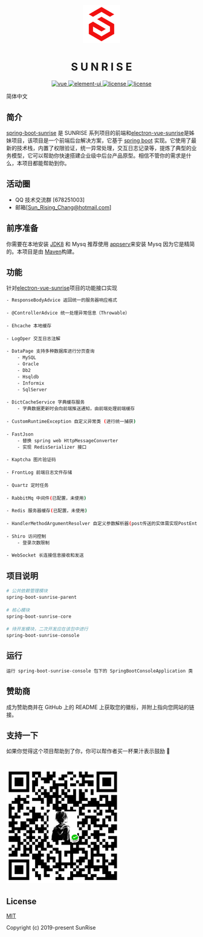 <h1 align="center">
  <img width="100" height='100' src="./docs/img/logo.png">
</h1>

<h1 align="center">
  S U N R I S E
</h1>

<p align="center">
  <a href="https://github.com/vuejs/vue">
    <img src="https://img.shields.io/badge/vue-2.6.10-brightgreen.svg" alt="vue">
  </a>
  <a href="https://github.com/ElemeFE/element">
    <img src="https://img.shields.io/badge/element--ui-2.10.0-brightgreen.svg" alt="element-ui">
  </a>
  <a href="https://spring.io/projects/spring-boot/#learn">
    <img src="https://img.shields.io/badge/spring--boot-2.1.6-brightgreen.svg" alt="license">
  </a>
  <a href="LICENSE">
    <img src="https://img.shields.io/github/license/mashape/apistatus.svg" alt="license">
  </a>
</p>

简体中文

## 简介

[spring-boot-sunrise](https://gitee.com/sunrise-chang/spring-boot-sunrise) 是 SUNRISE 系列项目的前端和[electron-vue-sunrise](https://gitee.com/sunrise-chang/electron-vue-sunrise)是姊妹项目，该项目是一个前端后台解决方案，它基于 [spring boot](https://spring.io/projects/spring-boot/) 实现。它使用了最新的技术栈，内置了权限验证，统一异常处理，交互日志记录等，提炼了典型的业务模型，它可以帮助你快速搭建企业级中后台产品原型。相信不管你的需求是什么，本项目都能帮助到你。

## 活动圈

- QQ 技术交流群 [678251003]
- 邮箱[Sun_Rising_Chang@hotmail.com]

## 前序准备

你需要在本地安装 [JDK8](https://www.oracle.com/technetwork/cn/java/javase/downloads/jdk8-downloads-2133151-zhs.html) 和 Mysq 推荐使用 [appserv](https://www.appserv.org/en/)来安装 Mysq 因为它是精简的。本项目是由 [Maven](http://maven.apache.org/)构建。

## 功能

针对[electron-vue-sunrise](https://gitee.com/sunrise-chang/electron-vue-sunrise)项目的功能接口实现

```bash
- ResponseBodyAdvice 返回统一的服务器响应格式

- @ControllerAdvice 统一处理异常信息（Throwable）

- Ehcache 本地缓存

- LogOper 交互日志注解

- DataPage 支持多种数据库进行分页查询
	- MySQL
	- Oracle
	- Db2
	- Hsqldb
	- Informix
	- SqlServer

- DictCacheService 字典缓存服务
	- 字典数据更新时会向前端推送通知，由前端处理前端缓存

- CustomRuntimeException 自定义异常类 (进行统一捕获)

- FastJson
	- 替换 spring web HttpMessageConverter
	- 实现 RedisSerializer 接口

- Kaptcha 图片验证码

- FrontLog 前端日志文件存储

- Quartz 定时任务

- RabbitMq 中间件(已配置，未使用)

- Redis 服务器缓存(已配置，未使用)

- HandlerMethodArgumentResolver 自定义参数解析器(post传送的实体需实现PostEntity接口)

- Shiro 访问控制
	- 登录次数限制

- WebSocket 长连接信息接收和发送

```

## 项目说明

```bash
# 公共依赖管理模块
spring-boot-sunrise-parent

# 核心模块
spring-boot-sunrise-core

# 待开发模块，二次开发应在该包中进行
spring-boot-sunrise-console

```

## 运行

```bash
运行 spring-boot-sunrise-console 包下的 SpringBootConsoleApplication 类

```

## 赞助商

成为赞助商并在 GitHub 上的 README 上获取您的徽标，并附上指向您网站的链接。

## 支持一下

如果你觉得这个项目帮助到了你，你可以帮作者买一杯果汁表示鼓励 :tropical_drink:

<h1 align="left">
  <img width="300" height='300' src="./docs/img/WeChatPlay.png">
</h1>

## License

[MIT](LICENSE)

Copyright (c) 2019-present SunRise
